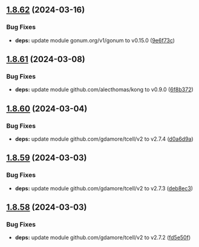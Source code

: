 ## [1.8.62](https://github.com/dds/aoc2019/compare/v1.8.61...v1.8.62) (2024-03-16)


### Bug Fixes

* **deps:** update module gonum.org/v1/gonum to v0.15.0 ([9e6f73c](https://github.com/dds/aoc2019/commit/9e6f73ca868912bb0d3490504d482afdd01a0aad))



## [1.8.61](https://github.com/dds/aoc2019/compare/v1.8.60...v1.8.61) (2024-03-08)


### Bug Fixes

* **deps:** update module github.com/alecthomas/kong to v0.9.0 ([6f8b372](https://github.com/dds/aoc2019/commit/6f8b372f07402359fe262a10a1b4afcd562c29e2))



## [1.8.60](https://github.com/dds/aoc2019/compare/v1.8.59...v1.8.60) (2024-03-04)


### Bug Fixes

* **deps:** update module github.com/gdamore/tcell/v2 to v2.7.4 ([d0a6d9a](https://github.com/dds/aoc2019/commit/d0a6d9aae7d156b5550dcb5d4b18d536153ebcfc))



## [1.8.59](https://github.com/dds/aoc2019/compare/v1.8.58...v1.8.59) (2024-03-03)


### Bug Fixes

* **deps:** update module github.com/gdamore/tcell/v2 to v2.7.3 ([deb8ec3](https://github.com/dds/aoc2019/commit/deb8ec3e39c79bddec720a0e1642f25a0752029b))



## [1.8.58](https://github.com/dds/aoc2019/compare/v1.8.57...v1.8.58) (2024-03-03)


### Bug Fixes

* **deps:** update module github.com/gdamore/tcell/v2 to v2.7.2 ([fd5e50f](https://github.com/dds/aoc2019/commit/fd5e50ff410f08a7bf4a88471b0e6109fa322fd1))



